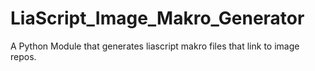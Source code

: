 # LiaScript_Image_Makro_Generator
A Python Module that generates liascript makro files that link to image repos.
